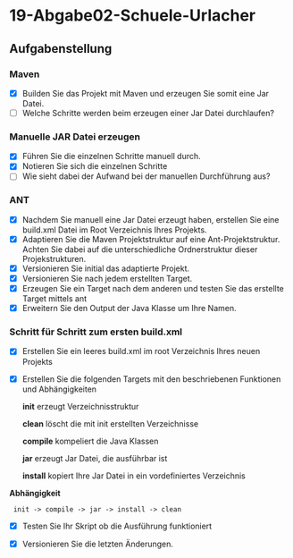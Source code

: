 # 19-Abgabe02-Schuele-Urlacher

## Aufgabenstellung
  ### Maven
   - [x] Builden Sie das Projekt mit Maven und erzeugen Sie somit eine Jar Datei.
   - [ ] Welche Schritte werden beim erzeugen einer Jar Datei durchlaufen?

   ### Manuelle JAR Datei erzeugen
   - [x] Führen Sie die einzelnen Schritte manuell durch.
   - [x] Notieren Sie sich die einzelnen Schritte
   - [ ] Wie sieht dabei der Aufwand bei der manuellen Durchführung aus?
    
   ### ANT
   - [x] Nachdem Sie manuell eine Jar Datei erzeugt haben, erstellen Sie eine build.xml Datei im Root Verzeichnis Ihres Projekts.
   - [x] Adaptieren Sie die Maven Projektstruktur auf eine Ant-Projektstruktur. Achten Sie dabei auf die unterschiedliche Ordnerstruktur dieser Projekstrukturen.
   - [x] Versionieren Sie initial das adaptierte Projekt.
   - [x] Versionieren Sie nach jedem erstellten Target.
   - [x] Erzeugen Sie ein Target nach dem anderen und testen Sie das erstellte Target mittels ant <target-name>
   - [x] Erweitern Sie den Output der Java Klasse um Ihre Namen.
 
  ### Schritt für Schritt zum ersten build.xml
   - [x] Erstellen Sie ein leeres build.xml im root Verzeichnis Ihres neuen Projekts
   - [x] Erstellen Sie die folgenden Targets mit den beschriebenen Funktionen und Abhängigkeiten
   
     **init**
       erzeugt Verzeichnisstruktur
       
     **clean**
       löscht die mit init erstellten Verzeichnisse
       
     **compile**
       kompeliert die Java Klassen
       
     **jar**
       erzeugt Jar Datei, die ausführbar ist
       
     **install**
       kopiert Ihre Jar Datei in ein vordefiniertes Verzeichnis
 
       
   **Abhängigkeit**
     
     init -> compile -> jar -> install -> clean
       
   - [x] Testen Sie Ihr Skript ob die Ausführung funktioniert
   - [x] Versionieren Sie die letzten Änderungen.

